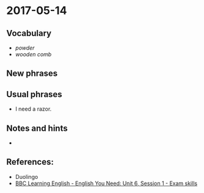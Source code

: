 # 2017-05-14

## Vocabulary

- *powder*
- *wooden comb*

## New phrases

## Usual phrases
- I need a razor.

## Notes and hints
- []()

## References:
- Duolingo
- [BBC Learning English - English You Need: Unit 6, Session 1 - Exam skills](http://www.bbc.co.uk/learningenglish/english/course/english-you-need/unit-6/session-1)
